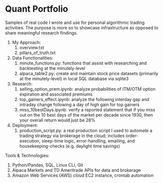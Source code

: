 # Quant Portfolio
Samples of real code I wrote and use for personal algorithmic trading activities. The purpose is more so to showcase infrastructure as opposed to share meaningful research findings.

1. My Approach:
    1. overview.txt
    2. pillars_of_truth.txt
2. Data Functionalities:
    1. minute_functions.py: functions that assist with researching and backtesting at the minutely-level
    2. alpaca_table2.py: create and maintain stock price datasets (primarily at the minutely-level) in local SQL database via sqlite3
3. Research:
    1. selling_option_prem.ipynb: analyze probabilities of ITM/OTM option expiration and associated premiums
    2. top_gainers_effect.ipynb: analyze the following interday gap and intraday change following a day of high gain for top gainers
    3. miss_10bestDays.ipynb: verify a reported statement that if you miss out on the 10 best days of the market per decade since 1930, then your overall return would just be 28%
4. Deployment:
    1. production_script.py: a real production script I used to automate a trading strategy via brokerage in the cloud; includes order-execution, sleep-time logic, error-handling, emailing, and housekeeping-checks (e.g. daylight time savings)

Tools & Technologies:
1. Python/Pandas, SQL, Linux CLI, Git
2. Alpaca Markets and TD Ameritrade APIs for data and brokerage
3. Amazon Web Services (AWS) cloud EC2 instance, crontab automation
